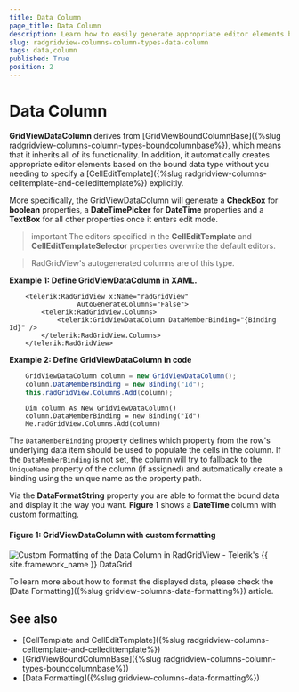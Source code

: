 ```yaml
---
title: Data Column
page_title: Data Column
description: Learn how to easily generate appropriate editor elements based on the bound data type by using the Data Column in RadGridView - Telerik's {{ site.framework_name }} DataGrid.
slug: radgridview-columns-column-types-data-column
tags: data,column
published: True
position: 2
---
```


# Data Column

__GridViewDataColumn__ derives from [GridViewBoundColumnBase]({%slug radgridview-columns-column-types-boundcolumnbase%}), which means that it inherits all of its functionality. In addition, it automatically creates appropriate editor elements based on the bound data type without you needing to specify a [CellEditTemplate]({%slug radgridview-columns-celltemplate-and-celledittemplate%}) explicitly.

More specifically, the GridViewDataColumn will generate a **CheckBox** for **boolean** properties, a **DateTimePicker** for **DateTime** properties and a **TextBox** for all other properties once it enters edit mode.

>important The editors specified in the **CellEditTemplate** and **CellEditTemplateSelector** properties overwrite the default editors.

>RadGridView's autogenerated columns are of this type.

__Example 1: Define GridViewDataColumn in XAML.__

```XAML
	<telerik:RadGridView x:Name="radGridView"
	             AutoGenerateColumns="False">
	    <telerik:RadGridView.Columns>
	        <telerik:GridViewDataColumn DataMemberBinding="{Binding Id}" />
	    </telerik:RadGridView.Columns>
	</telerik:RadGridView>
```

__Example 2: Define GridViewDataColumn in code__

```C#
	GridViewDataColumn column = new GridViewDataColumn();
	column.DataMemberBinding = new Binding("Id");
	this.radGridView.Columns.Add(column);
```
```VB.NET
	Dim column As New GridViewDataColumn()
	column.DataMemberBinding = new Binding("Id")
	Me.radGridView.Columns.Add(column)
```

The `DataMemberBinding` property defines which property from the row's underlying data item should be used to populate the cells in the column. If the `DataMemberBinding` is not set, the column will try to fallback to the `UniqueName` property of the column (if assigned) and automatically create a binding using the unique name as the property path.

Via the __DataFormatString__ property you are able to format the bound data and display it the way you want. **Figure 1** shows a **DateTime** column with custom formatting.

#### __Figure 1: GridViewDataColumn with custom formatting__

![Custom Formatting of the Data Column in RadGridView - Telerik's {{ site.framework_name }} DataGrid](images/RadGridView_ColumnTypes_0.png)

To learn more about how to format the displayed data, please check the [Data Formatting]({%slug gridview-columns-data-formatting%}) article. 

## See also

* [CellTemplate and CellEditTemplate]({%slug radgridview-columns-celltemplate-and-celledittemplate%})
* [GridViewBoundColumnBase]({%slug radgridview-columns-column-types-boundcolumnbase%})
* [Data Formatting]({%slug gridview-columns-data-formatting%})
